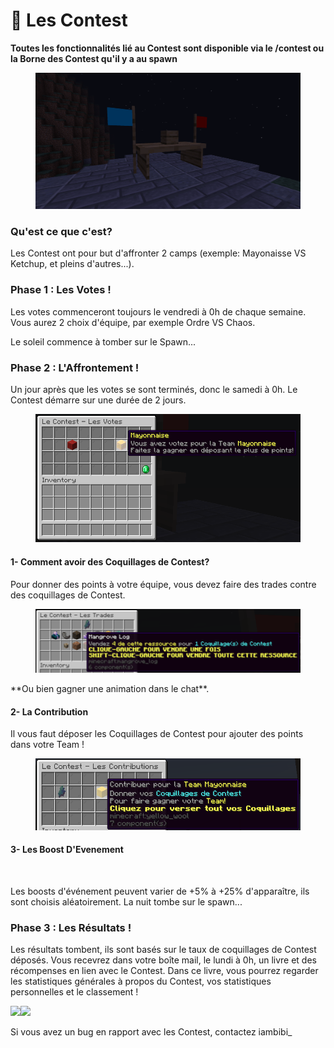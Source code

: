 # 🎏 Les Contest

**Toutes les fonctionnalités lié au Contest sont disponible via le /contest ou la Borne des Contest qu'il y a au spawn**

<figure><img src="../.gitbook/assets/borne_contest.png" alt=""><figcaption></figcaption></figure>



### Qu'est ce que c'est? <a href="#quest-ce-que-cest" id="quest-ce-que-cest"></a>

Les Contest ont pour but d'affronter 2 camps (exemple: Mayonaisse VS Ketchup, et pleins d'autres...).

### Phase 1 : Les Votes ! <a href="#phase-1-les-votes" id="phase-1-les-votes"></a>

Les votes commenceront toujours le vendredi à 0h de chaque semaine. Vous aurez 2 choix d'équipe, par exemple Ordre VS Chaos.

Le soleil commence à tomber sur le Spawn...

### Phase 2 : L'Affrontement ! <a href="#phase-2-laffrontement" id="phase-2-laffrontement"></a>

Un jour après que les votes se sont terminés, donc le samedi à 0h. Le Contest démarre sur une durée de 2 jours.

<figure><img src="../.gitbook/assets/choice_contest.png" alt=""><figcaption></figcaption></figure>

#### 1- Comment avoir des Coquillages de Contest? <a href="#id-1-comment-avoir-des-coquillages-de-contest" id="id-1-comment-avoir-des-coquillages-de-contest"></a>

Pour donner des points à votre équipe, vous devez faire des trades contre des coquillages de Contest.

<figure><img src="../.gitbook/assets/trade.contests.png" alt=""><figcaption></figcaption></figure>



\*\*Ou bien gagner une animation dans le chat\*\*.

#### 2- La Contribution <a href="#id-2-la-contribution" id="id-2-la-contribution"></a>

Il vous faut déposer les Coquillages de Contest pour ajouter des points dans votre Team !

<figure><img src="../.gitbook/assets/depo_contests.png" alt=""><figcaption></figcaption></figure>



#### 3- Les Boost D'Evenement <a href="#id-3-les-boost-devenement" id="id-3-les-boost-devenement"></a>

<figure><img src="../.gitbook/assets/boost_contests" alt=""><figcaption></figcaption></figure>



Les boosts d'événement peuvent varier de +5% à +25% d'apparaître, ils sont choisis aléatoirement. La nuit tombe sur le spawn...

### Phase 3 : Les Résultats ! <a href="#phase-3-les-resultats" id="phase-3-les-resultats"></a>

Les résultats tombent, ils sont basés sur le taux de coquillages de Contest déposés. Vous recevrez dans votre boîte mail, le lundi à 0h, un livre et des récompenses en lien avec le Contest. Dans ce livre, vous pourrez regarder les statistiques générales à propos du Contest, vos statistiques personnelles et le classement !

![](https://wiki.openmc.fr/\~gitbook/image?url=https%3A%2F%2F925709520-files.gitbook.io%2F%7E%2Ffiles%2Fv0%2Fb%2Fgitbook-x-prod.appspot.com%2Fo%2Fspaces%252F730ntBObvzDVKKF2fGY2%252Fuploads%252Fgit-blob-a1b8e04a6926f9c686383b2d75e929c437b49908%252Fcontest\_book1.png%3Falt%3Dmedia\&width=768\&dpr=4\&quality=100\&sign=826fcfa8\&sv=1)![](https://wiki.openmc.fr/\~gitbook/image?url=https%3A%2F%2F925709520-files.gitbook.io%2F%7E%2Ffiles%2Fv0%2Fb%2Fgitbook-x-prod.appspot.com%2Fo%2Fspaces%252F730ntBObvzDVKKF2fGY2%252Fuploads%252Fgit-blob-a581b6d7b340922070dfd32d62063a920036f5b2%252Fcontest\_book2.png%3Falt%3Dmedia\&width=768\&dpr=4\&quality=100\&sign=51956d1d\&sv=1)

Si vous avez un bug en rapport avec les Contest, contactez iambibi\_
